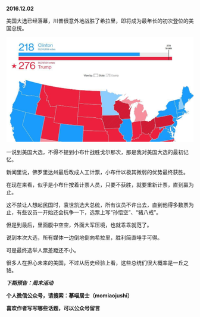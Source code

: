 
          
            
**2016.12.02**

美国大选已经落幕，川普很意外地战胜了希拉里，即将成为最年长的初次登位的美国总统。



![](img/51001-789b882c1cdc8e5d.jpeg)




一说到美国大选，不得不提到小布什战胜戈尔那次，那是我对美国大选的最初记忆。

新闻里说，佛罗里达州最后改成人工计票，小布什以极其微弱的优势最终获胜。

在现在来看，似乎是小布什按着计票人员，只要不获胜，就要重新计票，直到赢为止。

这不禁让人想起民国时，袁世凯选大总统，所有议员不许出去，直到他得多数票为止，有些议员一开始还会抗争一下，选票上写“孙悟空”、“猪八戒”。

但是到最后，里面腹中空空，外面大军压境，也就乖乖就范了。

说到本次大选，所有媒体一边倒地倒向希拉里，胜利简直唾手可得。

可是最终选举人票差距还不小。

很多人在担心未来的美国，不过从历史经验上看，这些总统们很大概率是一丘之貉。


***下期预告：周末活动***


**个人微信公众号，请搜索：摹喵居士（momiaojushi）**

**喜欢作者写写哪些话题，可以公众号留言**

          
        